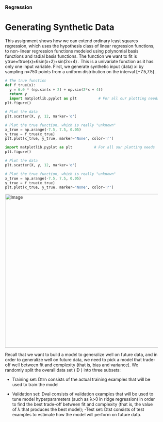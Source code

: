 ### Regression 

# Generating Synthetic Data
This assignment shows how we can extend ordinary least squares regression, which uses the hypothesis class of linear regression functions, to non-linear regression functions modeled using polynomial basis functions and radial basis functions. The function we want to fit is  ytrue=ftrue(x)=6sin(x+2)+sin(2x+4) . This is a univariate function as it has only one input variable. First, we generate synthetic input (data)  xi  by sampling  n=750  points from a uniform distribution on the interval  [−7.5,7.5] .

```py
# The true function
def f_true(x):
  y = 6.0 * (np.sin(x + 2) + np.sin(2*x + 4))
  return y
  import matplotlib.pyplot as plt          # For all our plotting needs
plt.figure()

# Plot the data
plt.scatter(X, y, 12, marker='o')

# Plot the true function, which is really "unknown"
x_true = np.arange(-7.5, 7.5, 0.05)
y_true = f_true(x_true)
plt.plot(x_true, y_true, marker='None', color='r')

```

```py
import matplotlib.pyplot as plt          # For all our plotting needs
plt.figure()

# Plot the data
plt.scatter(X, y, 12, marker='o')

# Plot the true function, which is really "unknown"
x_true = np.arange(-7.5, 7.5, 0.05)
y_true = f_true(x_true)
plt.plot(x_true, y_true, marker='None', color='r')
 ```

 <img width="697" height="507" alt="Image" src="https://github.com/user-attachments/assets/bf6884a4-8bc6-4ed4-a754-b1c42d757a17" />
 
Recall that we want to build a model to generalize well on future data, and in order to generalize well on future data, we need to pick a model that trade-off well between fit and complexity (that is, bias and variance). We randomly split the overall data set ( D ) into three subsets:

- Training set:  Dtrn  consists of the actual training examples that will be used to train the model

- Validation set:  Dval  consists of validation examples that will be used to tune model hyperparameters (such as  λ>0  in ridge regression) in order to find the best trade-off between fit and complexity (that is, the value of  λ  that produces the best model);
-Test set:  Dtst  consists of test examples to estimate how the model will perform on future data.